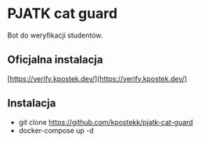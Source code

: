 # PJATK cat guard
Bot do weryfikacji studentów.

## Oficjalna instalacja
[https://verify.kpostek.dev/](https://verify.kpostek.dev/)

## Instalacja
 - git clone https://github.com/kpostekk/pjatk-cat-guard
 - docker-compose up -d

